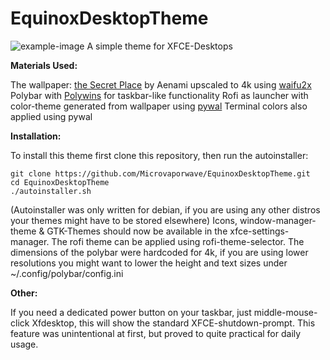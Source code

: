 # EquinoxDesktopTheme
![example-image](https://github.com/Microvaporwave/EquinoxDesktopTheme/blob/main/images/desktop.png?raw=true)
A simple theme for XFCE-Desktops

**Materials Used:**

The wallpaper:  [the Secret Place](https://www.artstation.com/artwork/4y1b4) by Aenami upscaled to 4k using [waifu2x](http://waifu2x.udp.jp/)
Polybar with [Polywins](https://github.com/jattboe/polywins) for taskbar-like functionality
Rofi as launcher with color-theme generated from wallpaper using [pywal](https://github.com/dylanaraps/pywal)
Terminal colors also applied using pywal

**Installation:**

To install this theme first clone this repository, then run the autoinstaller:

```
git clone https://github.com/Microvaporwave/EquinoxDesktopTheme.git
cd EquinoxDesktopTheme
./autoinstaller.sh

```
(Autoinstaller was only written for debian, if you are using any other distros your themes might have to be stored elsewhere)
Icons, window-manager-theme & GTK-Themes should now be available in the xfce-settings-manager.
The rofi theme can be applied using rofi-theme-selector.
The dimensions of the polybar were hardcoded for 4k, if you are using lower resolutions you might want to lower the height and text sizes under ~/.config/polybar/config.ini

**Other:**

If you need a dedicated power button on your taskbar, just middle-mouse-click Xfdesktop, this will show the standard XFCE-shutdown-prompt. This feature was unintentional at first, but proved to quite practical for daily usage.


